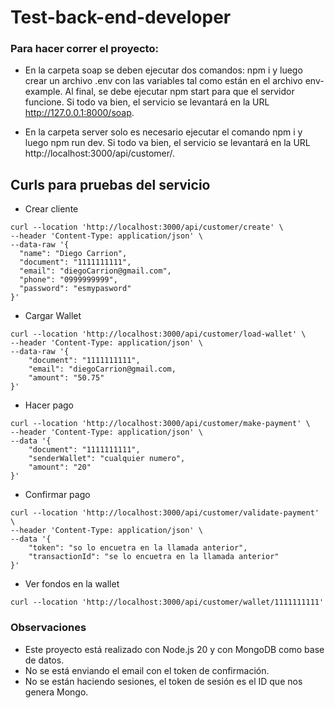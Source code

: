 # Test-back-end-developer


### Para hacer correr el proyecto:
- En la carpeta soap se deben ejecutar dos comandos: npm i y luego crear un archivo .env con las variables tal como están en el archivo env-example. Al final, se debe ejecutar npm start para que el servidor funcione. Si todo va bien, el servicio se levantará en la URL http://127.0.0.1:8000/soap.

- En la carpeta server solo es necesario ejecutar el comando npm i y luego npm run dev. Si todo va bien, el servicio se levantará en la URL http://localhost:3000/api/customer/.

## Curls para pruebas del servicio

- Crear cliente
```
curl --location 'http://localhost:3000/api/customer/create' \
--header 'Content-Type: application/json' \
--data-raw '{
  "name": "Diego Carrion",
  "document": "1111111111",
  "email": "diegoCarrion@gmail.com",
  "phone": "0999999999",
  "password": "esmypasword"
}'
```

- Cargar Wallet
```
curl --location 'http://localhost:3000/api/customer/load-wallet' \
--header 'Content-Type: application/json' \
--data-raw '{
    "document": "1111111111",
    "email": "diegoCarrion@gmail.com,
    "amount": "50.75"
}'
```

- Hacer pago 
```
curl --location 'http://localhost:3000/api/customer/make-payment' \
--header 'Content-Type: application/json' \
--data '{
    "document": "1111111111",
    "senderWallet": "cualquier numero",
    "amount": "20"
}'
```

- Confirmar pago 
```
curl --location 'http://localhost:3000/api/customer/validate-payment' \
--header 'Content-Type: application/json' \
--data '{
    "token": "so lo encuetra en la llamada anterior",
    "transactionId": "se lo encuetra en la llamada anterior"
}'
```
- Ver fondos en la wallet 
```
curl --location 'http://localhost:3000/api/customer/wallet/1111111111'
```

### Observaciones 

- Este proyecto está realizado con Node.js 20 y con MongoDB como base de datos.
- No se está enviando el email con el token de confirmación.
- No se están haciendo sesiones, el token de sesión es el ID que nos genera Mongo.
